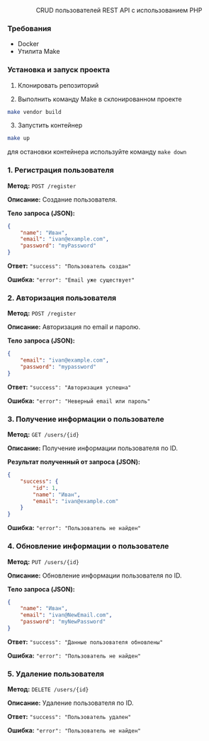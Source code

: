 <p align="center">CRUD пользователей REST API с использованием PHP</p>

### Требования
- Docker
- Утилита Make

### Установка и запуск проекта
1. Клонировать репозиторий


2. Выполнить команду Make в склонированном проекте
```bash
make vendor build
```

3. Запустить контейнер
```bash
make up
```

для остановки контейнера используйте команду ```make down```

### **1. Регистрация пользователя**
**Метод:** `POST /register`

**Описание:** Создание пользователя.

**Тело запроса (JSON):**
```json
{
    "name": "Иван",
    "email": "ivan@example.com",
    "password": "myPassword"
}
```

**Ответ:** `"success": "Пользователь создан"`

**Ошибка:** `"error": "Email уже существует"`

### **2. Авторизация пользователя**

**Метод:** `POST /register`  

**Описание:** Авторизация по email и паролю.

**Тело запроса (JSON):**
```json
{
    "email": "ivan@example.com",
    "password": "mypassword"
}
```

**Ответ:** `"success": "Авторизация успешна"`

**Ошибка:** `"error": "Неверный email или пароль"`

### **3. Получение информации о пользователе**

**Метод:** `GET /users/{id}`

**Описание:** Получение информации пользователя по ID.

**Результат полученный от запроса (JSON):**
```json
{
    "success": {
        "id": 1,
        "name": "Иван",
        "email": "ivan@example.com"
    }
}
```

**Ошибка:** `"error": "Пользователь не найден"`

### **4. Обновление информации о пользователе**

**Метод:** `PUT /users/{id}`

**Описание:** Обновление информации пользователя по ID.

**Тело запроса (JSON):**
```json
{
    "name": "Иван",
    "email": "ivan@NewEmail.com",
    "password": "myNewPassword"
}
```

**Ответ:** `"success": "Данные пользователя обновлены"`

**Ошибка:** `"error": "Пользователь не найден"`

### **5. Удаление пользователя**

**Метод:** `DELETE /users/{id}`

**Описание:** Удаление пользователя по ID.

**Ответ:** `"success": "Пользователь удален"`

**Ошибка:** `"error": "Пользователь не найден"`